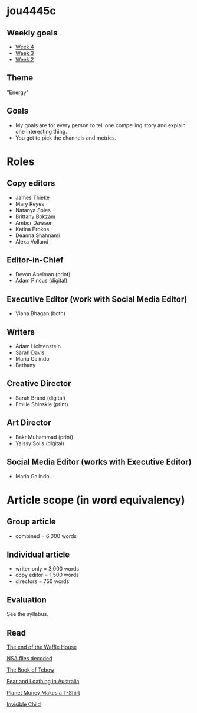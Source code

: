 jou4445c
========

## Weekly goals

* [Week 4](https://github.com/gotoplanb/jou4445c/blob/master/weeks/week-4.md)
* [Week 3](https://github.com/gotoplanb/jou4445c/blob/master/weeks/week-3.md)
* [Week 2](https://github.com/gotoplanb/jou4445c/blob/master/weeks/week-2.md)

## Theme

"Energy"

## Goals

* My goals are for every person to tell one compelling story and explain one interesting thing. 
* You get to pick the channels and metrics.

# Roles

## Copy editors

* James Thieke
* Mary Reyes
* Natanya Spies
* Brittany Bokzam
* Amber Dawson
* Katina Prokos
* Deanna Shahnami
* Alexa Volland

## Editor-in-Chief

* Devon Abelman (print)
* Adam Pincus (digital)

## Executive Editor (work with Social Media Editor)

* Viana Bhagan (both)

## Writers

* Adam Lichtenstein
* Sarah Davis
* Maria Galindo
* Bethany

## Creative Director

* Sarah Brand (digital)
* Emilie Shinskie (print)

## Art Director

* Bakr Muhammad (print)
* Yaissy Solis (digital)

## Social Media Editor (works with Executive Editor)

* Maria Galindo

# Article scope (in word equivalency)

## Group article

* combined = 6,000 words

## Individual article

* writer-only = 3,000 words
* copy editor = 1,500 words
* directors = 750 words

## Evaluation 

See the syllabus.


## Read

[The end of the Waffle House](http://idsnews.com/news/story.aspx?id=94816)

[NSA files decoded](http://www.theguardian.com/world/interactive/2013/nov/01/snowden-nsa-files-surveillance-revelations-decoded)

[The Book of Tebow](http://sportsillustrated.cnn.com/longform/tebow/)

[Fear and Loathing in Australia](http://oneicon.oakley.com/fear-and-loathing-in-australia/)

[Planet Money Makes a T-Shirt](http://apps.npr.org/tshirt/#/title)

[Invisible Child](http://www.nytimes.com/projects/2013/invisible-child)
